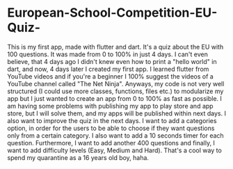 # European-School-Competition-EU-Quiz-
This is my first app, made with flutter and dart. It's a quiz about the EU with 100 questions. It was made from 0 to 100% in just 4 days. I can't even believe, that 4 days ago I didn't knew even how to print a "hello world" in dart, and now, 4 days later I created my first app. I learned flutter from YouTube videos and if you're a beginner I 100% suggest the videos of a YouTube channel called "The Net Ninja". Anyways, my code is not very well structured (I could use more classes, functions, files etc.) to modularize my app but I just wanted to create an app from 0 to 100% as fast as possible. I am having some problems with publishing my app to play store and app store, but I will solve them, and my apps will be published within next days. I also want to improve the quiz in the next days. I want to add a categories option, in order for the users to be able to choose if they want questions only from a certain category. I also want to add a 10 seconds timer for each question. Furthermore, I want to add another 400 questions and finally, I want to add difficulty levels (Easy, Medium and Hard).  That's a cool way to spend my quarantine as a 16 years old boy, haha.
